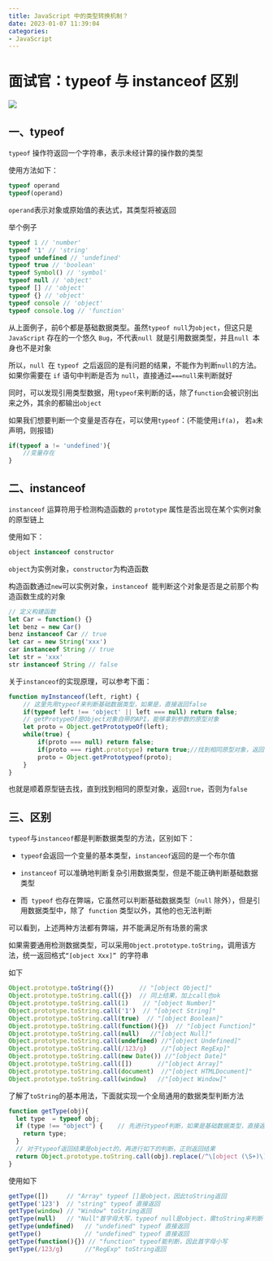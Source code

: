 ```yaml
---
title: JavaScript 中的类型转换机制？
date: 2023-01-07 11:39:04
categories: 
- JavaScript
---
```


# 面试官：typeof 与 instanceof 区别

 ![](https://static.vue-js.com/3fc158f0-7710-11eb-ab90-d9ae814b240d.png)



## 一、typeof

`typeof` 操作符返回一个字符串，表示未经计算的操作数的类型

使用方法如下：

```js
typeof operand
typeof(operand)
```

`operand`表示对象或原始值的表达式，其类型将被返回

举个例子

```js
typeof 1 // 'number'
typeof '1' // 'string'
typeof undefined // 'undefined'
typeof true // 'boolean'
typeof Symbol() // 'symbol'
typeof null // 'object'
typeof [] // 'object'
typeof {} // 'object'
typeof console // 'object'
typeof console.log // 'function'
```

从上面例子，前6个都是基础数据类型。虽然`typeof null`为`object`，但这只是` JavaScript` 存在的一个悠久 `Bug`，不代表`null `就是引用数据类型，并且`null `本身也不是对象

所以，`null `在 `typeof `之后返回的是有问题的结果，不能作为判断` null `的方法。如果你需要在 `if` 语句中判断是否为 `null`，直接通过`===null`来判断就好

同时，可以发现引用类型数据，用`typeof`来判断的话，除了`function`会被识别出来之外，其余的都输出`object`

如果我们想要判断一个变量是否存在，可以使用`typeof`：(不能使用`if(a)`， 若`a`未声明，则报错)

```js
if(typeof a != 'undefined'){
    //变量存在
}
```



## 二、instanceof

`instanceof` 运算符用于检测构造函数的 `prototype` 属性是否出现在某个实例对象的原型链上

使用如下：

```js
object instanceof constructor
```

`object`为实例对象，`constructor`为构造函数

构造函数通过`new`可以实例对象，`instanceof `能判断这个对象是否是之前那个构造函数生成的对象

```js
// 定义构建函数
let Car = function() {}
let benz = new Car()
benz instanceof Car // true
let car = new String('xxx')
car instanceof String // true
let str = 'xxx'
str instanceof String // false
```

关于`instanceof`的实现原理，可以参考下面：

```js
function myInstanceof(left, right) {
    // 这里先用typeof来判断基础数据类型，如果是，直接返回false
    if(typeof left !== 'object' || left === null) return false;
    // getProtypeOf是Object对象自带的API，能够拿到参数的原型对象
    let proto = Object.getPrototypeOf(left);
    while(true) {                  
        if(proto === null) return false;
        if(proto === right.prototype) return true;//找到相同原型对象，返回true
        proto = Object.getPrototypeof(proto);
    }
}
```

也就是顺着原型链去找，直到找到相同的原型对象，返回`true`，否则为`false`



## 三、区别

`typeof`与`instanceof`都是判断数据类型的方法，区别如下：

- `typeof`会返回一个变量的基本类型，`instanceof`返回的是一个布尔值

- `instanceof` 可以准确地判断复杂引用数据类型，但是不能正确判断基础数据类型
- 而` typeof` 也存在弊端，它虽然可以判断基础数据类型（`null` 除外），但是引用数据类型中，除了` function` 类型以外，其他的也无法判断

可以看到，上述两种方法都有弊端，并不能满足所有场景的需求

如果需要通用检测数据类型，可以采用`Object.prototype.toString`，调用该方法，统一返回格式`“[object Xxx]” `的字符串

如下

```js
Object.prototype.toString({})       // "[object Object]"
Object.prototype.toString.call({})  // 同上结果，加上call也ok
Object.prototype.toString.call(1)    // "[object Number]"
Object.prototype.toString.call('1')  // "[object String]"
Object.prototype.toString.call(true)  // "[object Boolean]"
Object.prototype.toString.call(function(){})  // "[object Function]"
Object.prototype.toString.call(null)   //"[object Null]"
Object.prototype.toString.call(undefined) //"[object Undefined]"
Object.prototype.toString.call(/123/g)    //"[object RegExp]"
Object.prototype.toString.call(new Date()) //"[object Date]"
Object.prototype.toString.call([])       //"[object Array]"
Object.prototype.toString.call(document)  //"[object HTMLDocument]"
Object.prototype.toString.call(window)   //"[object Window]"
```

了解了`toString`的基本用法，下面就实现一个全局通用的数据类型判断方法

```js
function getType(obj){
  let type  = typeof obj;
  if (type !== "object") {    // 先进行typeof判断，如果是基础数据类型，直接返回
    return type;
  }
  // 对于typeof返回结果是object的，再进行如下的判断，正则返回结果
  return Object.prototype.toString.call(obj).replace(/^\[object (\S+)\]$/, '$1'); 
}
```

使用如下

```js
getType([])     // "Array" typeof []是object，因此toString返回
getType('123')  // "string" typeof 直接返回
getType(window) // "Window" toString返回
getType(null)   // "Null"首字母大写，typeof null是object，需toString来判断
getType(undefined)   // "undefined" typeof 直接返回
getType()            // "undefined" typeof 直接返回
getType(function(){}) // "function" typeof能判断，因此首字母小写
getType(/123/g)      //"RegExp" toString返回
```